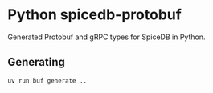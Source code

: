 # Python spicedb-protobuf

Generated Protobuf and gRPC types for SpiceDB in Python.

## Generating

```sh
uv run buf generate ..
```
